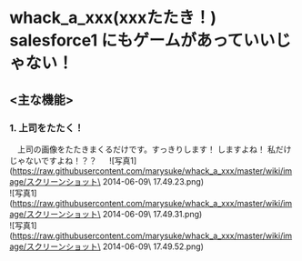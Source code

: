 whack_a_xxx(xxxたたき！) salesforce1 にもゲームがあっていいじゃない！
========================================
## <主な機能>  
### 1. 上司をたたく！
　上司の画像をたたきまくるだけです。すっきりします！ しますよね！ 私だけじゃないですよね！？？
　
![写真1](https://raw.githubusercontent.com/marysuke/whack_a_xxx/master/wiki/image/スクリーンショット\ 2014-06-09\ 17.49.23.png)  
![写真1](https://raw.githubusercontent.com/marysuke/whack_a_xxx/master/wiki/image/スクリーンショット\ 2014-06-09\ 17.49.31.png)  
![写真1](https://raw.githubusercontent.com/marysuke/whack_a_xxx/master/wiki/image/スクリーンショット\ 2014-06-09\ 17.49.52.png)  
